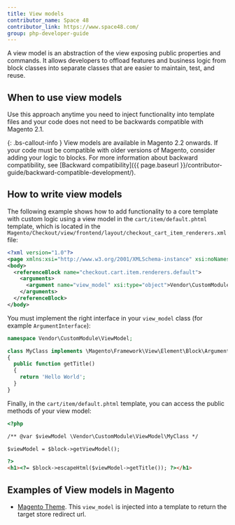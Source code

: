 ```yaml
---
title: View models
contributor_name: Space 48
contributor_link: https://www.space48.com/
group: php-developer-guide
---
```


A view model is an abstraction of the view exposing public properties and commands. It allows developers to offload features and business logic from block classes into separate classes that are easier to maintain, test, and reuse.

## When to use view models

Use this approach anytime you need to inject functionality into template files and your code does not need to be backwards compatible with Magento 2.1.

{: .bs-callout-info }
View models are available in Magento 2.2 onwards. If your code must be compatible with older versions of Magento, consider adding your logic to blocks. For more information about backward compatibility, see [Backward compatibility]({{ page.baseurl }}/contributor-guide/backward-compatible-development/).

## How to write view models

The following example shows how to add functionality to a core template with custom logic using a view model in the `cart/item/default.phtml` template, which is located in the `Magento/Checkout/view/frontend/layout/checkout_cart_item_renderers.xml` file:

```xml
<?xml version="1.0"?>
<page xmlns:xsi="http://www.w3.org/2001/XMLSchema-instance" xsi:noNamespaceSchemaLocation="urn:magento:framework:View/Layout/etc/page_configuration.xsd">
<body>
  <referenceBlock name="checkout.cart.item.renderers.default">
    <arguments>
      <argument name="view_model" xsi:type="object">Vendor\CustomModule\ViewModel\MyClass</argument>
    </arguments>
  </referenceBlock>
</body>
```

You must implement the right interface in your `view_model` class (for example `ArgumentInterface`):

```php
namespace Vendor\CustomModule\ViewModel;

class MyClass implements \Magento\Framework\View\Element\Block\ArgumentInterface
{
  public function getTitle()
  {
    return 'Hello World';
  }
}
```

Finally, in the `cart/item/default.phtml` template, you can access the public methods of your view model:

```html
<?php

/** @var $viewModel \Vendor\CustomModule\ViewModel\MyClass */

$viewModel = $block->getViewModel();

?>
<h1><?= $block->escapeHtml($viewModel->getTitle()); ?></h1>

```

## Examples of View models in Magento

-  [Magento Theme](https://github.com/magento/magento2/blob/2.2.9/app/code/Magento/Theme/view/frontend/layout/default.xml#L43-L47 "view_model definition"). This `view_model` is injected into a template to return the target store redirect url.
